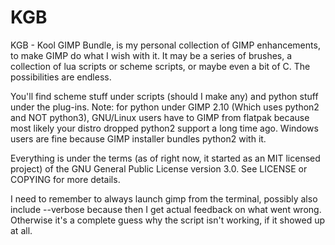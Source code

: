 # KGB
KGB - Kool GIMP Bundle, is my personal collection of GIMP enhancements, to make GIMP do what I wish with it. It may be a series of brushes, a collection of lua scripts or scheme scripts, or maybe even a bit of C. The possibilities are endless.

You'll find scheme stuff under scripts (should I make any) and python stuff under the plug-ins. Note: for python under GIMP 2.10 (Which uses python2 and NOT python3), GNU/Linux users have to GIMP from flatpak because most likely your distro dropped python2 support a long time ago. Windows users are fine because GIMP installer bundles python2 with it.

Everything is under the terms (as of right now, it started as an MIT licensed project) of the GNU General Public License version 3.0. See LICENSE or COPYING for more details.

I need to remember to always launch gimp from the terminal, possibly also include --verbose because then I get actual feedback on what went wrong. Otherwise it's a complete guess why the script isn't working, if it showed up at all.